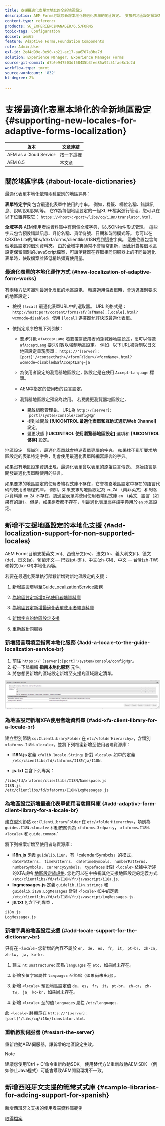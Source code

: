 ```yaml
---
title: 支援最適化表單本地化的全新地區設定
description: AEM Forms可讓您新增本地化最適化表單的地區設定。 支援的地區設定預設為英文、法文、德文和日文。
content-type: reference
products: SG_EXPERIENCEMANAGER/6.5/FORMS
topic-tags: Configuration
docset: aem65
feature: Adaptive Forms,Foundation Components
role: Admin,User
exl-id: 2ed4d99e-0e90-4b21-ac17-aa6707a3ba7d
solution: Experience Manager, Experience Manager Forms
source-git-commit: d7b9e947503df58435b3fee85a92d51fae8c1d2d
workflow-type: tm+mt
source-wordcount: '832'
ht-degree: 2%

---
```


# 支援最適化表單本地化的全新地區設定{#supporting-new-locales-for-adaptive-forms-localization}

| 版本 | 文章連結 |
| -------- | ---------------------------- |
| AEM as a Cloud Service  | [按一下這裡](https://experienceleague.adobe.com/docs/experience-manager-cloud-service/content/forms/adaptive-forms-authoring/authoring-adaptive-forms-foundation-components/supporting-new-language-localization.html) |
| AEM 6.5 | 本文章 |

## 關於地區字典 {#about-locale-dictionaries}

最適化表單本地化依賴兩種型別的地區詞典：

**表單特定字典** 包含最適化表單中使用的字串。 例如，標籤、欄位名稱、錯誤訊息、說明說明說明等。 它作為每個地區設定的一組XLIFF檔案進行管理，您可以在以下位置存取它： `https://<host>:<port>/libs/cq/i18n/translator.html`.

**全域字典** AEM使用者端資料庫中有兩個全域字典，以JSON物件形式管理。 這些字典包含預設錯誤訊息、月份名稱、貨幣符號、日期和時間模式等。 您可以在CRXDe Lite的/libs/fd/xfaforms/clientlibs/I18N找到這些字典。 這些位置包含每個地區設定的個別資料夾。 由於全域字典通常不會經常更新，因此針對每個地區設定保留個別的JavaScript檔案，可讓瀏覽器在存取相同伺服器上的不同最適化表單時，快取檔案並降低網路頻寬使用量。

### 最適化表單的本地化運作方式 {#how-localization-of-adaptive-form-works}

有兩種方法可識別最適化表單的地區設定。 轉譯適用性表單時，會透過識別要求的地區設定：

* 檢視 `[local]` 最適化表單URL中的選取器。 URL 的格式是：`http://host:port/content/forms/af/[afName].[locale].html?wcmmode=disabled`。使用 `[local]` 選擇器允許快取最適化表單。

* 依指定順序檢視下列引數：

   * 要求引數 `afAcceptLang`
若要覆寫使用者的瀏覽器地區設定，您可以傳遞 `afAcceptLang` 要求引數以強制地區設定。 例如，以下URL被強制以日文地區設定呈現表單：
     `https://'[server]:[port]'/<contextPath>/<formFolder>/<formName>.html?wcmmode=disabled&afAcceptLang=ja`

   * 為使用者設定的瀏覽器地區設定，該設定是在使用 `Accept-Language` 標頭。

   * AEM中指定的使用者的語言設定。

   * 瀏覽器地區設定預設為啟用。 若要變更瀏覽器地區設定，
      * 開啟組態管理員。 URL為 `http://[server]:[port]/system/console/configMgr`
      * 找到並開啟 **[!UICONTROL 最適化表單和互動式通訊Web Channel]** 設定。
      * 變更狀態 **[!UICONTROL 使用瀏覽器地區設定]** 選項和  **[!UICONTROL 儲存]** 設定。

地區設定一經識別，最適化表單就會挑選表單專屬的字典。 如果找不到所要求地區設定的表單特定字典，則會使用最適化表單所編寫語言的字典。

如果沒有地區設定資訊出現，最適化表單會以表單的原始語言傳送。 原始語言是開發最適化表單時使用的語言。

如果要求的地區設定的使用者端程式庫不存在，它會檢查地區設定中存在的語言代碼的使用者端程式庫。 例如，如果要求的地區設定為 `en_ZA` （南非英文）和的客戶資料庫 `en_ZA` 不存在，調適型表單將使用使用者端程式庫 `en` （英文）語言（如果有的話）。 但是，如果兩者都不存在，則最適化表單會將該字典用於 `en` 地區設定。

## 新增不支援地區設定的本地化支援 {#add-localization-support-for-non-supported-locales}

AEM Forms目前支援英文(en)、西班牙文(es)、法文(fr)、義大利文(it)、德文(de)、日文(ja)、葡萄牙文 — 巴西(pt-BR)、中文(zh-CN)、中文 — 台灣(zh-TW)和韓文(ko-KR)本地化內容。

若要在最適化表單執行階段新增對新地區設定的支援：

1. [新增語言環境至GuideLocalizationService服務](../../forms/using/supporting-new-language-localization.md#p-add-a-locale-to-the-guide-localization-service-br-p)

1. [為地區設定新增XFA使用者端資料庫](../../forms/using/supporting-new-language-localization.md#p-add-xfa-client-library-for-a-locale-br-p)

1. [為地區設定新增最適化表單使用者端資料庫](../../forms/using/supporting-new-language-localization.md#p-add-adaptive-form-client-library-for-a-locale-br-p)
1. [新增字典的地區設定支援](../../forms/using/supporting-new-language-localization.md#p-add-locale-support-for-the-dictionary-br-p)
1. [重新啟動伺服器](../../forms/using/supporting-new-language-localization.md#p-restart-the-server-p)

### 新增語言環境至指南本地化服務 {#add-a-locale-to-the-guide-localization-service-br}

1. 前往 `https://'[server]:[port]'/system/console/configMgr`。
1. 按一下以編輯 **指南本地化服務** 元件。
1. 將您想要新增的區域設定新增至支援的區域設定清單。

![GuideLocalizationService](assets/configservice.png)

### 為地區設定新增XFA使用者端資料庫 {#add-xfa-client-library-for-a-locale-br}

建立型別節點 `cq:ClientLibraryFolder` 在 `etc/<folderHierarchy>`，含類別 `xfaforms.I18N.<locale>`，並將下列檔案新增至使用者端資源庫：

* **I18N.js** 定義 `xfalib.locale.Strings` 針對 `<locale>` 如中的定義 `/etc/clientlibs/fd/xfaforms/I18N/ja/I18N`.

* **js.txt** 包含下列專案：

```text
/libs/fd/xfaforms/clientlibs/I18N/Namespace.js
I18N.js
/etc/clientlibs/fd/xfaforms/I18N/LogMessages.js
```

### 為地區設定新增最適化表單使用者端資料庫 {#add-adaptive-form-client-library-for-a-locale-br}

建立型別節點 `cq:ClientLibraryFolder` 在 `etc/<folderHierarchy>`，類別為 `guides.I18N.<locale>` 和相依關係為 `xfaforms.3rdparty`， `xfaforms.I18N.<locale>` 和 `guide.common`.&quot;

將下列檔案新增至使用者端資源庫：

* **i18n.js** 定義 `guidelib.i18n`，有「calendarSymbols」的模式， `datePatterns`， `timePatterns`， `dateTimeSymbols`， `numberPatterns`， `numberSymbols`， `currencySymbols`， `typefaces` 針對 `<locale>` 依據中所述的XFA規格 [地區設定組規格](https://helpx.adobe.com/content/dam/Adobe/specs/xfa_spec_3_3.pdf). 您也可以在中檢視其他支援地區設定的定義方式 `/etc/clientlibs/fd/af/I18N/fr/javascript/i18n.js`.
* **logmessages.js** 定義 `guidelib.i18n.strings` 和 `guidelib.i18n.LogMessages` 針對 `<locale>` 如中的定義 `/etc/clientlibs/fd/af/I18N/fr/javascript/LogMessages.js`.
* **js.txt** 包含下列專案：

```text
i18n.js
LogMessages.js
```

### 新增字典的地區設定支援 {#add-locale-support-for-the-dictionary-br}

只有在 `<locale>` 您新增的內容不屬於 `en`， `de`， `es`， `fr`， `it`， `pt-br`， `zh-cn`， `zh-tw`， `ja`， `ko-kr`.

1. 建立 `nt:unstructured` 節點 `languages` 在 `etc`，如果尚未存在。

1. 新增多值字串屬性 `languages` 至節點（如果尚未出現）。
1. 新增 `<locale>` 預設地區設定值 `de`， `es`， `fr`， `it`， `pt-br`， `zh-cn`， `zh-tw`， `ja`， `ko-kr`，如果尚未存在。

1. 新增 `<locale>` 至的值 `languages` 屬性 `/etc/languages`.

此 `<locale>` 將顯示在 `https://'[server]:[port]'/libs/cq/i18n/translator.html`.

### 重新啟動伺服器 {#restart-the-server}

重新啟動AEM伺服器，讓新增的地區設定生效。

>[!NOTE]
>
> 建議您使用&#39;Ctrl + C&#39;命令重新啟動SDK。 使用替代方法重新啟動AEM SDK （例如停止Java程式）可能會導致AEM開發環境不一致。

## 新增西班牙文支援的範常式式庫 {#sample-libraries-for-adding-support-for-spanish}

新增西班牙文支援的使用者端資料庫範例

[取得檔案](assets/sample.zip)
